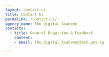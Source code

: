 ```yaml
---
layout: contact_us
title: Contact Us
permalink: /contact-us/
agency_name: The Digital Academy
contacts:
  - title: General Enquiries & Feedback
    content:
    - email: The_Digital_Academy@tech.gov.sg

---
```

